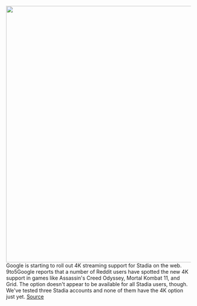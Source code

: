 <img src='https://cdn.vox-cdn.com/thumbor/gn6xPYlVznr681xUpAKLujO8TsY=/0x0:2040x1360/1200x800/filters:focal(857x517:1183x843)/cdn.vox-cdn.com/uploads/chorus_image/image/66442398/akrales_191113_3779_0284.0.jpg' width='700px' /><br/>
Google is starting to roll out 4K streaming support for Stadia on the web. 9to5Google reports that a number of Reddit users have spotted the new 4K support in games like Assassin's Creed Odyssey, Mortal Kombat 11, and Grid. The option doesn't appear to be available for all Stadia users, though. We've tested three Stadia accounts and none of them have the 4K option just yet.
<a href='https://www.theverge.com/2020/3/5/21165955/google-stadia-4k-streaming-web-chrome-roll-out-release-date-features'> Source <a/>